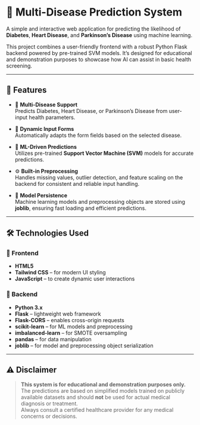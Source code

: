 # 🧠 Multi-Disease Prediction System

A simple and interactive web application for predicting the likelihood of **Diabetes**, **Heart Disease**, and **Parkinson’s Disease** using machine learning.

This project combines a user-friendly frontend with a robust Python Flask backend powered by pre-trained SVM models. It’s designed for educational and demonstration purposes to showcase how AI can assist in basic health screening.

---

## 🚀 Features

- 🎯 **Multi-Disease Support**  
  Predicts Diabetes, Heart Disease, or Parkinson’s Disease from user-input health parameters.

- 🧩 **Dynamic Input Forms**  
  Automatically adapts the form fields based on the selected disease.

- 🧠 **ML-Driven Predictions**  
  Utilizes pre-trained **Support Vector Machine (SVM)** models for accurate predictions.

- ⚙️ **Built-in Preprocessing**  
  Handles missing values, outlier detection, and feature scaling on the backend for consistent and reliable input handling.

- 💾 **Model Persistence**  
  Machine learning models and preprocessing objects are stored using **joblib**, ensuring fast loading and efficient predictions.

---

## 🛠️ Technologies Used

### 🔹 Frontend
- **HTML5**  
- **Tailwind CSS** – for modern UI styling  
- **JavaScript** – to create dynamic user interactions

### 🔹 Backend
- **Python 3.x**  
- **Flask** – lightweight web framework  
- **Flask-CORS** – enables cross-origin requests  
- **scikit-learn** – for ML models and preprocessing  
- **imbalanced-learn** – for SMOTE oversampling  
- **pandas** – for data manipulation  
- **joblib** – for model and preprocessing object serialization

---

## ⚠️ Disclaimer

> **This system is for educational and demonstration purposes only.**  
> The predictions are based on simplified models trained on publicly available datasets and should **not** be used for actual medical diagnosis or treatment.  
> Always consult a certified healthcare provider for any medical concerns or decisions.



